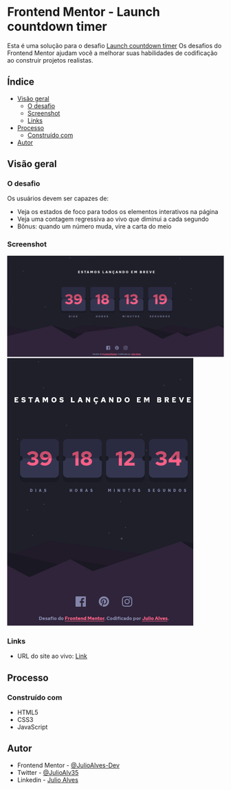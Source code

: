 # Frontend Mentor - Launch countdown timer

Esta é uma solução para o desafio [Launch countdown timer](https://www.frontendmentor.io/challenges/launch-countdown-timer-N0XkGfyz-) Os desafios do Frontend Mentor ajudam você a melhorar suas habilidades de codificação ao construir projetos realistas.

## Índice

- [Visão geral](#visão-geral)
  - [O desafio](#o-desafio)
  - [Screenshot](#screenshot)
  - [Links](#links)
- [Processo](#processo)
  - [Construído com](#construído-com)
- [Autor](#autor)

## Visão geral

### O desafio

Os usuários devem ser capazes de:

- Veja os estados de foco para todos os elementos interativos na página
- Veja uma contagem regressiva ao vivo que diminui a cada segundo
- Bônus: quando um número muda, vire a carta do meio

### Screenshot

![](./screenshots/screenshots_desktop.png)
![](./screenshots/screenshots_mobile.png)

### Links

- URL do site ao vivo: [Link](https://julioalves-dev.github.io/launch-countdown-timer-main/)

## Processo

### Construído com

- HTML5
- CSS3
- JavaScript

## Autor

- Frontend Mentor - [@JulioAlves-Dev](https://www.frontendmentor.io/profile/JulioAlves-Dev)
- Twitter - [@JulioAlv35](https://twitter.com/JulioAlv35)
- Linkedin - [Julio Alves](https://www.linkedin.com/in/julio-alves-0119b01a6/)
